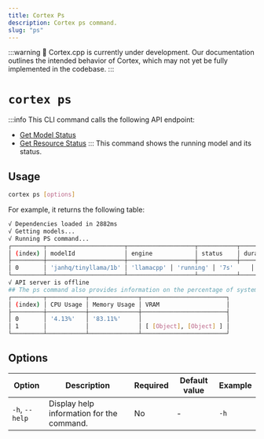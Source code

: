 ```yaml
---
title: Cortex Ps
description: Cortex ps command.
slug: "ps"
---
```


:::warning
🚧 Cortex.cpp is currently under development. Our documentation outlines the intended behavior of Cortex, which may not yet be fully implemented in the codebase.
:::

# `cortex ps`
:::info
This CLI command calls the following API endpoint:
- [Get Model Status](/api-reference#tag/system/get/v1/system/events/model)
- [Get Resource Status](/api-reference#tag/system/get/v1/system/events/resources)
:::
This command shows the running model and its status.



## Usage

```bash
cortex ps [options]
```

For example, it returns the following table:

```bash
√ Dependencies loaded in 2882ms
√ Getting models...
√ Running PS command...
┌─────────┬──────────────────────┬───────────────────┬───────────┬──────────┬─────┬──────┐
│ (index) │ modelId              │ engine            │ status    │ duration │ ram │ vram │
├─────────┼──────────────────────┼───────────────────┼───────────┼──────────┼─────┼──────┤
│ 0       │ 'janhq/tinyllama/1b' │ 'llamacpp' │ 'running' │ '7s'     │ '-' │ '-'  │
└─────────┴──────────────────────┴───────────────────┴───────────┴──────────┴─────┴──────┘
√ API server is offline
## The ps command also provides information on the percentage of system resources being used.
┌─────────┬───────────┬──────────────┬────────────────────────┐
│ (index) │ CPU Usage │ Memory Usage │ VRAM                   │
├─────────┼───────────┼──────────────┼────────────────────────┤
│ 0       │ '4.13%'   │ '83.11%'     │                        │
│ 1       │           │              │ [ [Object], [Object] ] │
└─────────┴───────────┴──────────────┴────────────────────────┘
```
## Options

| Option            | Description                                           | Required | Default value | Example     |
|-------------------|-------------------------------------------------------|----------|---------------|-------------|
| `-h`, `--help`      | Display help information for the command.             | No       | -             | `-h`    |